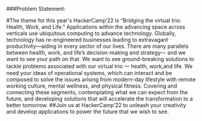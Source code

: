 ###Problem Statement:

#The theme for this year's HackerCamp’22 is “Bridging the
virtual trio: Health, Work, and Life."
Applications within the advancing space across verticals
use ubiquitous computing to advance technology.
Globally, technology has re-engineered businesses
leading to extravagant productivity—aiding in every
sector of our lives. There are many parallels between
health, work, and life’s decision-making and strategy—
and we want to see your path on that.
We want to see ground-breaking solutions to tackle
problems associated with our virtual trio 一 health, work,and life. We need your ideas of operational systems,
which can interact and be composed to solve the issues
arising from modern-day lifestyle with remote working
culture, mental wellness, and physical fitness.
Covering and connecting these segments, contemplating
what we can expect from the future, and developing
solutions that will accelerate the transformation to a better
tomorrow.
##Join us at HackerCamp’22 to unleash your creativity and
develop applications to power the future that we wish to
see.
